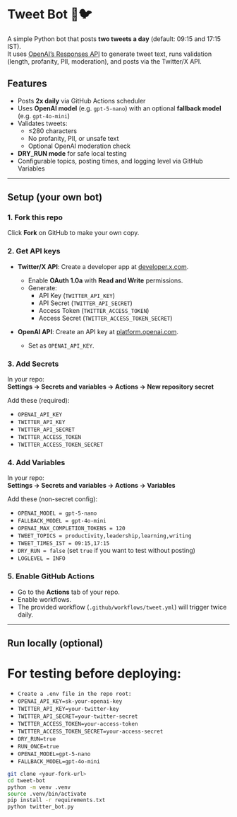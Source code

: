 # Tweet Bot 🤖🐦

A simple Python bot that posts **two tweets a day** (default: 09:15 and 17:15 IST).  
It uses [OpenAI’s Responses API](https://platform.openai.com/docs/guides/responses) to generate tweet text, runs validation (length, profanity, PII, moderation), and posts via the Twitter/X API.

## Features
- Posts **2x daily** via GitHub Actions scheduler  
- Uses **OpenAI model** (e.g. `gpt-5-nano`) with an optional **fallback model** (e.g. `gpt-4o-mini`)  
- Validates tweets:  
  - ≤280 characters  
  - No profanity, PII, or unsafe text  
  - Optional OpenAI moderation check  
- **DRY_RUN mode** for safe local testing  
- Configurable topics, posting times, and logging level via GitHub Variables  

---

## Setup (your own bot)

### 1. Fork this repo
Click **Fork** on GitHub to make your own copy.

### 2. Get API keys
- **Twitter/X API**: Create a developer app at [developer.x.com](https://developer.x.com/).  
  - Enable **OAuth 1.0a** with **Read and Write** permissions.  
  - Generate:
    - API Key (`TWITTER_API_KEY`)  
    - API Secret (`TWITTER_API_SECRET`)  
    - Access Token (`TWITTER_ACCESS_TOKEN`)  
    - Access Secret (`TWITTER_ACCESS_TOKEN_SECRET`)  

- **OpenAI API**: Create an API key at [platform.openai.com](https://platform.openai.com/api-keys).  
  - Set as `OPENAI_API_KEY`.  

### 3. Add Secrets
In your repo:  
**Settings → Secrets and variables → Actions → New repository secret**

Add these (required):  
- `OPENAI_API_KEY`  
- `TWITTER_API_KEY`  
- `TWITTER_API_SECRET`  
- `TWITTER_ACCESS_TOKEN`  
- `TWITTER_ACCESS_TOKEN_SECRET`  

### 4. Add Variables
In your repo:  
**Settings → Secrets and variables → Actions → Variables**

Add these (non-secret config):  
- `OPENAI_MODEL = gpt-5-nano`  
- `FALLBACK_MODEL = gpt-4o-mini`  
- `OPENAI_MAX_COMPLETION_TOKENS = 120`  
- `TWEET_TOPICS = productivity,leadership,learning,writing`  
- `TWEET_TIMES_IST = 09:15,17:15`  
- `DRY_RUN = false` (set `true` if you want to test without posting)  
- `LOGLEVEL = INFO`  

### 5. Enable GitHub Actions
- Go to the **Actions** tab of your repo.  
- Enable workflows.  
- The provided workflow (`.github/workflows/tweet.yml`) will trigger twice daily.  

---

## Run locally (optional)
# For testing before deploying:
- `Create a .env file in the repo root:` 
- `OPENAI_API_KEY=sk-your-openai-key` 
- `TWITTER_API_KEY=your-twitter-key` 
- `TWITTER_API_SECRET=your-twitter-secret` 
- `TWITTER_ACCESS_TOKEN=your-access-token`
- `TWITTER_ACCESS_TOKEN_SECRET=your-access-secret`
- `DRY_RUN=true`
- `RUN_ONCE=true`
- `OPENAI_MODEL=gpt-5-nano`
- `FALLBACK_MODEL=gpt-4o-mini`


```bash
git clone <your-fork-url>
cd tweet-bot
python -m venv .venv
source .venv/bin/activate
pip install -r requirements.txt
python twitter_bot.py
